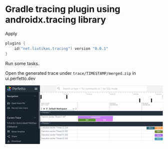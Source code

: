 # Gradle tracing plugin using androidx.tracing library

Apply
```kotlin
plugins {
    id("net.liutikas.tracing") version "0.0.1"
}
```

Run some tasks.

Open the generated trace under `trace/TIMESTAMP/merged.zip` in ui.perfetto.dev

![Perfetto UI](assets/example.png "Perfetto UI")
